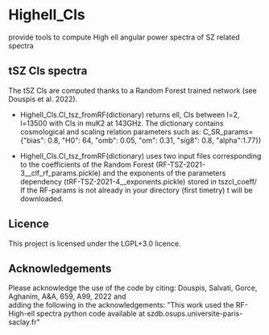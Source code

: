 # Highell_Cls

provide tools to compute  High ell angular power spectra of SZ related spectra

## tSZ Cls spectra

The tSZ Cls are computed thanks to a Random Forest trained network (see Douspis et al. 2022).

* Highell_Cls.Cl_tsz_fromRF(dictionary) returns ell, Cls between l=2, l=13500 with Cls in muK2 at 143GHz. The dictionary contains cosmological and scaling relation parameters such as: C_SR_params={"bias": 0.8,
                        "H0": 64,
                        "omb": 0.05,
                        "om": 0.31,
                        "sig8": 0.8,
                        "alpha":1.77})

* Highell_Cls.Cl_tsz_fromRF(dictionary) uses two input files corresponding to the coefficients of the Random Forest (RF-TSZ-2021-3__clf_rf_params.pickle) and the exponents of the parameters dependency (tRF-TSZ-2021-4__exponents.pickle) stored in tszcl_coeff/ If the RF-params is not already in your directory (first timetry) t will be downloaded. 

## Licence

This project is licensed under the LGPL+3.0 licence.

## Acknowledgements

Please acknowledge the use of the code by citing: Douspis, Salvati, Gorce, Aghanim, A&A, 659, A99, 2022 and   
adding the following in the acknowledgements: "This work used the RF-High-ell spectra python code available at szdb.osups.universite-paris-saclay.fr"
